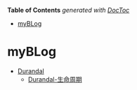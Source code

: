 <!-- START doctoc generated TOC please keep comment here to allow auto update -->
<!-- DON'T EDIT THIS SECTION, INSTEAD RE-RUN doctoc TO UPDATE -->
**Table of Contents**  *generated with [DocToc](https://github.com/thlorenz/doctoc)*

- [myBLog](#myblog)

<!-- END doctoc generated TOC please keep comment here to allow auto update -->

# myBLog
- [Durandal]()
    - [Durandal-生命周期](Durandal-Lifecycle.md) 
